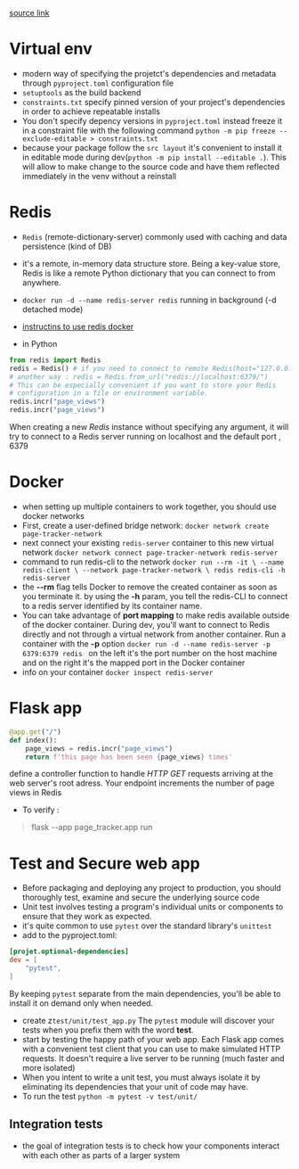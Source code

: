 [source link](https://realpython.com/docker-continuous-integration/)


# Virtual env

- modern way of specifying the projetct's dependencies and metadata through `pyproject.toml` configuration file
- `setuptools` as the build backend
- `constraints.txt` specify pinned version of your project's dependencies in order to achieve repeatable installs
- You don't specify depency versions in `pyproject.toml` instead freeze it in a constraint file
    with the following command `python -m pip freeze --exclude-editable > constraints.txt`
- because your package follow the `src layout` it's convenient to install it in editable mode during dev(`python -m pip install --editable .`).
    This will allow to make change to the source code and have them reflected immediately in the venv without a reinstall

# Redis

- `Redis` (remote-dictionary-server) commonly used with caching and data persistence (kind of DB)
- it's a remote, in-memory data structure store. Being a key-value store, Redis is like a remote Python dictionary that you can connect to from anywhere.
- `docker run -d --name redis-server redis` running in background (-d detached mode)
- [instructins to use redis docker](https://hub.docker.com/_/redis)

- in Python
```Python
from redis import Redis
redis = Redis() # if you need to connect to remote Redis(host="127.0.0.1",port=6379)
# another way : redis = Redis.from_url("redis://localhost:6379/")
# This can be especially convenient if you want to store your Redis 
# configuration in a file or environment variable.
redis.incr("page_views")
redis.incr("page_views")
```

When creating a new *Redis* instance without specifying any argument, it will try to connect to a Redis server running on localhost and the default port , 6379

# Docker

- when setting up multiple containers to work together, you should use docker networks
- First, create a user-defined bridge network: `docker network create page-tracker-network`
- next connect your existing `redis-server` container to this new virtual network `docker network connect page-tracker-network redis-server`
- command to run redis-cli to the network `docker run --rm -it \
             --name redis-client \
             --network page-tracker-network \
             redis redis-cli -h redis-server`
- the **--rm** flag tells Docker to remove the created container as soon as you terminate it. by using the **-h** param, you tell the redis-CLI to connect to a redis server identified by its container name.
- You can take advantage of **port mapping** to make redis available outside of the docker container. During dev, you'll want to connect to Redis directly and not through a virtual network from another container. Run a container with the **-p** option `docker run -d --name redis-server -p 6379:6379 redis
` on the left it's the port number on the host machine and on the right it's the mapped port in the Docker container
- info on your container `docker inspect redis-server`

# Flask app

```python
@app.get("/")
def index():
    page_views = redis.incr("page_views")
    return f'this page has been seen {page_views} times'
```
define a controller function to handle *HTTP GET* requests arriving at the web server's root adress.
Your endpoint increments the number of page views in Redis

- To verify : 
> flask --app page_tracker.app run

# Test and Secure web app

- Before packaging and deploying any project to production, you should thoroughly test, examine and secure the underlying source code
- Unit test involves testing a program's individual units or components to ensure that they work as expected.
- it's quite common to use `pytest` over the standard library's `unittest`
- add to the pyproject.toml:

```toml
[projet.optional-dependencies]
dev = [
    "pytest",
]
```

By keeping `pytest` separate from the main dependencies, you'll be able to install it on demand only when needed.

- create z`test/unit/test_app.py` The `pytest` module will discover your tests when you prefix them with the word **test**.
- start by testing the happy path of your web app. Each Flask app comes with a convenient test client that you can use to make simulated HTTP requests. It doesn't require a live server to be running (much faster and more isolated)
- When you intent to write a unit test, you must always isolate it by eliminating its dependencies that your unit of code may have.
- To run the test `python -m pytest -v test/unit/`

## Integration tests

- the goal of integration tests is to check how your components interact with each other as parts of a larger system 